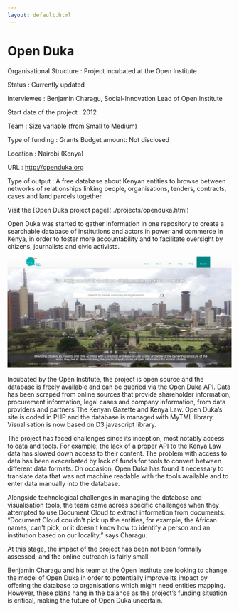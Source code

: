 ```yaml
---
layout: default.html
---
```

# Open Duka

<div class="panel panel-default">
<div class="panel-body">

Organisational Structure
:   Project incubated at the Open Institute

Status
:   Currently updated

Interviewee
:   Benjamin Charagu, Social-Innovation Lead of Open Institute

Start date of the project
:   2012

Team
:   Size variable (from Small to Medium)

Type of funding
:   Grants Budget amount: Not disclosed

Location
:   Nairobi (Kenya)

URL
:   http://openduka.org

Type of output
:   A free database about Kenyan entities to browse between networks of relationships linking people, organisations, tenders, contracts, cases and land parcels together.

</div>
<div class="panel-footer">Visit the [Open Duka project page](../projects/openduka.html)</div>
</div>

Open Duka was started to gather information in one repository to create a searchable database of institutions and actors in power and commerce in Kenya, in order to foster more accountability and to facilitate oversight by citizens, journalists and civic activists. 

![](open_duka.png)

Incubated by the Open Institute, the project is open source and the database is freely available and can be queried via the Open Duka API. Data has been scraped from online sources that provide shareholder information, procurement information, legal cases and company information, from data providers and partners The Kenyan Gazette and Kenya Law. Open Duka’s site is coded in PHP and the database is managed with MyTML library. Visualisation is now based on D3 javascript library.

The project has faced challenges since its inception, most notably access to data and tools. For example, the lack of a proper API to the Kenya Law data has slowed down access to their content. The problem with access to data has been exacerbated by lack of funds for tools to convert between different data formats. On occasion, Open Duka has found it necessary to translate data that was not machine readable with the tools available and to enter data manually into the database. 

Alongside technological challenges in managing the database and visualisation tools, the team came across specific challenges when they attempted to use Document Cloud to extract information from documents: “Document Cloud couldn't pick up the entities, for example, the African names, can't pick, or it doesn't know how to identify a person and an institution based on our locality,” says Charagu.

At this stage, the impact of the project has been not been formally assessed, and the online outreach is fairly small. 

Benjamin Charagu and his team at the Open Institute are looking to change the model of Open Duka in order to potentially improve its impact by offering the database to organisations which might need entities mapping. However, these plans hang in the balance as the project’s funding situation is critical, making the future of Open Duka uncertain. 

